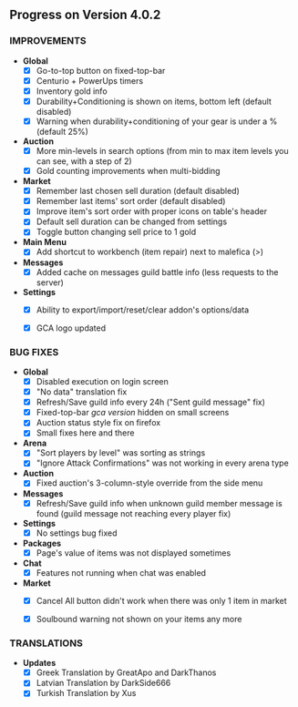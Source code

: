 
## Progress on Version 4.0.2


### IMPROVEMENTS
- **Global**
	- [x] Go-to-top button on fixed-top-bar
	- [x] Centurio + PowerUps timers
	- [x] Inventory gold info
	- [x] Durability+Conditioning is shown on items, bottom left (default disabled)
	- [x] Warning when durability+conditioning of your gear is under a % (default 25%)
- **Auction**
	- [x] More min-levels in search options (from min to max item levels you can see, with a step of 2)
	- [x] Gold counting improvements when multi-bidding
- **Market**
	- [x] Remember last chosen sell duration (default disabled)
	- [x] Remember last items' sort order (default disabled)
	- [x] Improve item's sort order with proper icons on table's header
	- [x] Default sell duration can be changed from settings
	- [x] Toggle button changing sell price to 1 gold
- **Main Menu**
	- [x] Add shortcut to workbench (item repair) next to malefica (>)
- **Messages**
	- [x] Added cache on messages guild battle info (less requests to the server)
- **Settings**
	- [x] Ability to export/import/reset/clear addon's options/data
	- [x] GCA logo updated


### BUG FIXES
- **Global**
	- [x] Disabled execution on login screen
	- [x] "No data" translation fix
	- [x] Refresh/Save guild info every 24h ("Sent guild message" fix)
	- [x] Fixed-top-bar _gca version_ hidden on small screens
	- [x] Auction status style fix on firefox
	- [x] Small fixes here and there
- **Arena**
	- [x] "Sort players by level" was sorting as strings
	- [x] "Ignore Attack Confirmations" was not working in every arena type
- **Auction**
	- [x] Fixed auction's 3-column-style override from the side menu
- **Messages**
	- [x] Refresh/Save guild info when unknown guild member message is found (guild message not reaching every player fix)
- **Settings**
	- [x] No settings bug fixed
- **Packages**
	- [x] Page's value of items was not displayed sometimes
- **Chat**
	- [x] Features not running when chat was enabled
- **Market**
	- [x] Cancel All button didn't work when there was only 1 item in market
	- [x] Soulbound warning not shown on your items any more
	

### TRANSLATIONS
- **Updates**
	- [x] Greek Translation by GreatApo and DarkThanos
	- [x] Latvian Translation by DarkSide666
	- [x] Turkish Translation by Xus
